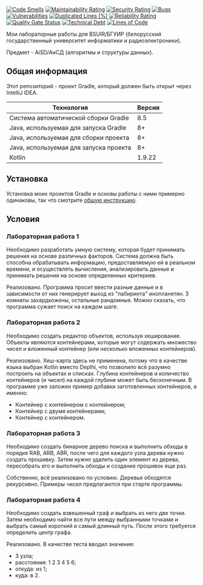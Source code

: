 [![Code Smells](https://sonarcloud.io/api/project_badges/measure?project=Hummel009_Algorithms-and-Data-Structures-II&metric=code_smells)](https://sonarcloud.io/summary/overall?id=Hummel009_Algorithms-and-Data-Structures-II)
[![Maintainability Rating](https://sonarcloud.io/api/project_badges/measure?project=Hummel009_Algorithms-and-Data-Structures-II&metric=sqale_rating)](https://sonarcloud.io/summary/overall?id=Hummel009_Algorithms-and-Data-Structures-II)
[![Security Rating](https://sonarcloud.io/api/project_badges/measure?project=Hummel009_Algorithms-and-Data-Structures-II&metric=security_rating)](https://sonarcloud.io/summary/overall?id=Hummel009_Algorithms-and-Data-Structures-II)
[![Bugs](https://sonarcloud.io/api/project_badges/measure?project=Hummel009_Algorithms-and-Data-Structures-II&metric=bugs)](https://sonarcloud.io/summary/overall?id=Hummel009_Algorithms-and-Data-Structures-II)
[![Vulnerabilities](https://sonarcloud.io/api/project_badges/measure?project=Hummel009_Algorithms-and-Data-Structures-II&metric=vulnerabilities)](https://sonarcloud.io/summary/overall?id=Hummel009_Algorithms-and-Data-Structures-II)
[![Duplicated Lines (%)](https://sonarcloud.io/api/project_badges/measure?project=Hummel009_Algorithms-and-Data-Structures-II&metric=duplicated_lines_density)](https://sonarcloud.io/summary/overall?id=Hummel009_Algorithms-and-Data-Structures-II)
[![Reliability Rating](https://sonarcloud.io/api/project_badges/measure?project=Hummel009_Algorithms-and-Data-Structures-II&metric=reliability_rating)](https://sonarcloud.io/summary/overall?id=Hummel009_Algorithms-and-Data-Structures-II)
[![Quality Gate Status](https://sonarcloud.io/api/project_badges/measure?project=Hummel009_Algorithms-and-Data-Structures-II&metric=alert_status)](https://sonarcloud.io/summary/overall?id=Hummel009_Algorithms-and-Data-Structures-II)
[![Technical Debt](https://sonarcloud.io/api/project_badges/measure?project=Hummel009_Algorithms-and-Data-Structures-II&metric=sqale_index)](https://sonarcloud.io/summary/overall?id=Hummel009_Algorithms-and-Data-Structures-II)
[![Lines of Code](https://sonarcloud.io/api/project_badges/measure?project=Hummel009_Algorithms-and-Data-Structures-II&metric=ncloc)](https://sonarcloud.io/summary/overall?id=Hummel009_Algorithms-and-Data-Structures-II)

Мои лабораторные работы для BSUIR/БГУИР (белорусский государственный университет информатики и радиоэлектроники).

Предмет - AiSD/АиСД (алгоритмы и структуры данных).

## Общая информация

Этот репозиторий - проект Gradle, который должен быть открыт через IntelliJ IDEA.

| Технология                             | Версия |
|----------------------------------------|--------|
| Система автоматической сборки Gradle   | 8.5    |
| Java, используемая для запуска Gradle  | 8+     |
| Java, используемая для сборки проекта  | 8+     |
| Java, используемая для запуска проекта | 8+     |
| Kotlin                                 | 1.9.22 |

## Установка

Установка моих проектов Gradle и основы работы с ними примерно одинаковы, так что
смотрите [общую инструкцию](https://github.com/Hummel009/The-Rings-of-Power#readme).

## Условия

### Лабораторная работа 1

Необходимо разработать умную систему, которая будет принимать решения на основе различных факторов. Система должна быть
способна обрабатывать информацию, предоставляемую ей в реальном времени, и осуществлять вычисления, анализировать данные
и принимать решения на основе определенных критериев.

Реализовано. Программа просит ввести разные данные и в зависимости от них генерирует выход из "лабиринта" инопланетян. 3
комнаты захардкожены, остальные рандомные. Можно сказать, что программа сужает поиск на каждом шаге.

### Лабораторная работа 2

Необходимо создать редактор объектов, используя хеширование. Объекты являются контейнерами, которые могут содержать
множество чисел и вложенный контейнер (или несколько вложенных контейнеров).

Реализовано. Хеш-карта здесь не применена, потому что в качестве языка выбран Kotlin вместо Deplhi, что позволило всё
разумно построить на объектах и списках. Глубина контейнеров и количество контейнеров (и чисел) на каждой глубине может
быть бесконечным. В программе уже заложен пример добавки заготовленных контейнеров, а именно:

* Контейнер с контейнером с контейнером;
* Контейнер с двумя контейнерами;
* Контейнер с контейнером.

### Лабораторная работа 3

Необходимо создать бинарное дерево поиска и выполнить обходы в порядке RAB, ARB, ABR, после чего для каждого узла дерева
нужно создать прошивку. Затем нужно удалить один элемент из дерева, пересобрать его и выполнить обходы и создание
прошивок еще раз.

Собственно, всё реализовано по условию. Деревья обходятся рекурсивно. Примеры чисел предлагаются при старте программы.

### Лабораторная работа 4

Необходимо создать взвешенный граф и выбрать из него две точки. Затем необходимо найти все пути между выбранными точками
и выбрать самый короткий и самый длинный путь. После этого требуется определить центр графа.

Реализовано. В качестве теста вводил значения:

* 3 узла;
* расстояния: 1 2 3 4 5 6;
* откуда: из 1;
* куда: в 2.
